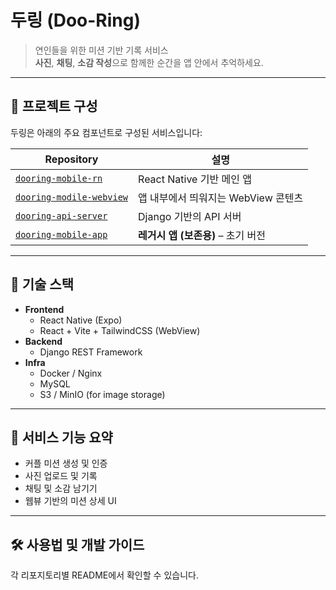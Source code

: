 # 두링 (Doo-Ring)

> 연인들을 위한 미션 기반 기록 서비스  
> **사진**, **채팅**, **소감 작성**으로 함께한 순간을 앱 안에서 추억하세요.

---

## 🧩 프로젝트 구성

두링은 아래의 주요 컴포넌트로 구성된 서비스입니다:

| Repository | 설명 |
|------------|------|
| [`dooring-mobile-rn`](https://github.com/Doo-Ring/dooring-mobile-rn) | React Native 기반 메인 앱 |
| [`dooring-modile-webview`](https://github.com/Doo-Ring/dooring-modile-webview) | 앱 내부에서 띄워지는 WebView 콘텐츠 |
| [`dooring-api-server`](https://github.com/Doo-Ring/dooring-api-server) | Django 기반의 API 서버 |
| [`dooring-mobile-app`](https://github.com/Doo-Ring/dooring-mobile-app) | **레거시 앱 (보존용)** – 초기 버전 |

---

## 🧱 기술 스택

- **Frontend**
  - React Native (Expo)
  - React + Vite + TailwindCSS (WebView)
- **Backend**
  - Django REST Framework
- **Infra**
  - Docker / Nginx
  - MySQL
  - S3 / MinIO (for image storage)

---

## 🚀 서비스 기능 요약

- 커플 미션 생성 및 인증
- 사진 업로드 및 기록
- 채팅 및 소감 남기기
- 웹뷰 기반의 미션 상세 UI

---

## 🛠️ 사용법 및 개발 가이드

각 리포지토리별 README에서 확인할 수 있습니다.